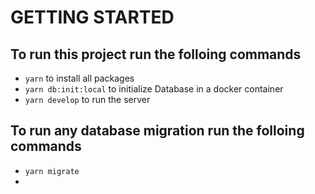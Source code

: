 # GETTING STARTED

## To run this project run the folloing commands

- `yarn` to install all packages
- `yarn db:init:local` to initialize Database in a docker container
- `yarn develop` to run the server

## To run any database migration run the folloing commands

- `yarn migrate` 
- 


